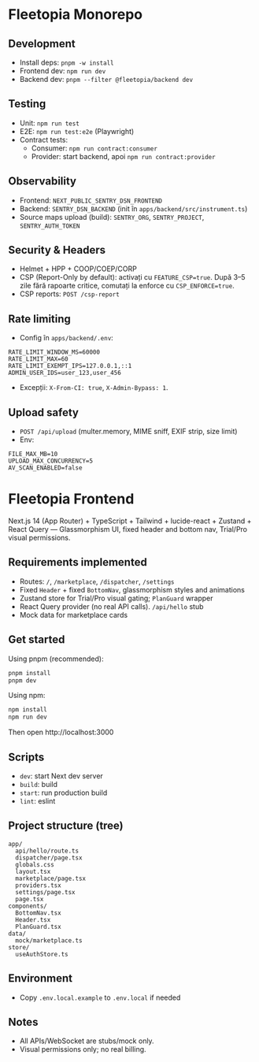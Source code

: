 # Fleetopia Monorepo

## Development

- Install deps: `pnpm -w install`
- Frontend dev: `npm run dev`
- Backend dev: `pnpm --filter @fleetopia/backend dev`

## Testing

- Unit: `npm run test`
- E2E: `npm run test:e2e` (Playwright)
- Contract tests:
  - Consumer: `npm run contract:consumer`
  - Provider: start backend, apoi `npm run contract:provider`

## Observability

- Frontend: `NEXT_PUBLIC_SENTRY_DSN_FRONTEND`
- Backend: `SENTRY_DSN_BACKEND` (init în `apps/backend/src/instrument.ts`)
- Source maps upload (build): `SENTRY_ORG`, `SENTRY_PROJECT`, `SENTRY_AUTH_TOKEN`

## Security & Headers

- Helmet + HPP + COOP/COEP/CORP
- CSP (Report-Only by default): activați cu `FEATURE_CSP=true`. După 3–5 zile fără rapoarte critice, comutați la enforce cu `CSP_ENFORCE=true`.
- CSP reports: `POST /csp-report`

## Rate limiting

- Config în `apps/backend/.env`:
```
RATE_LIMIT_WINDOW_MS=60000
RATE_LIMIT_MAX=60
RATE_LIMIT_EXEMPT_IPS=127.0.0.1,::1
ADMIN_USER_IDS=user_123,user_456
```
- Excepții: `X-From-CI: true`, `X-Admin-Bypass: 1`.

## Upload safety

- `POST /api/upload` (multer.memory, MIME sniff, EXIF strip, size limit)
- Env:
```
FILE_MAX_MB=10
UPLOAD_MAX_CONCURRENCY=5
AV_SCAN_ENABLED=false
```

# Fleetopia Frontend

Next.js 14 (App Router) + TypeScript + Tailwind + lucide-react + Zustand + React Query — Glassmorphism UI, fixed header and bottom nav, Trial/Pro visual permissions.

## Requirements implemented
- Routes: `/`, `/marketplace`, `/dispatcher`, `/settings`
- Fixed `Header` + fixed `BottomNav`, glassmorphism styles and animations
- Zustand store for Trial/Pro visual gating; `PlanGuard` wrapper
- React Query provider (no real API calls). `/api/hello` stub
- Mock data for marketplace cards

## Get started

Using pnpm (recommended):

```bash
pnpm install
pnpm dev
```

Using npm:

```bash
npm install
npm run dev
```

Then open http://localhost:3000

## Scripts
- `dev`: start Next dev server
- `build`: build
- `start`: run production build
- `lint`: eslint

## Project structure (tree)
```
app/
  api/hello/route.ts
  dispatcher/page.tsx
  globals.css
  layout.tsx
  marketplace/page.tsx
  providers.tsx
  settings/page.tsx
  page.tsx
components/
  BottomNav.tsx
  Header.tsx
  PlanGuard.tsx
data/
  mock/marketplace.ts
store/
  useAuthStore.ts
```

## Environment
- Copy `.env.local.example` to `.env.local` if needed

## Notes
- All APIs/WebSocket are stubs/mock only.
- Visual permissions only; no real billing.
